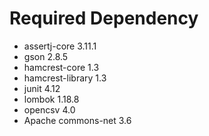 # Required Dependency

- assertj-core 3.11.1
- gson 2.8.5
- hamcrest-core 1.3
- hamcrest-library 1.3
- junit 4.12
- lombok 1.18.8
- opencsv 4.0
- Apache commons-net 3.6